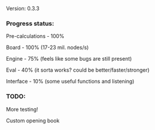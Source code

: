 Version: 0.3.3

### Progress status:

Pre-calculations - 100%

Board - 100% (17-23 mil. nodes/s)

Engine - 75% (feels like some bugs are still present)

Eval - 40% (it sorta works? could be better/faster/stronger)

Interface - 10% (some useful functions and listening)

### TODO:

More testing!

Custom opening book